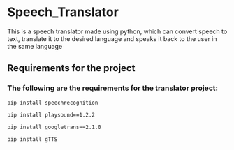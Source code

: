# Speech_Translator
This is a speech translator made using python, which can convert speech to text, translate it to the desired language and speaks it back to the user in the same language

## Requirements for the project

### The following are the requirements for the translator project:
```
pip install speechrecognition
```
```
pip install playsound==1.2.2
```
```
pip install googletrans==2.1.0
```
```
pip install gTTS
```
